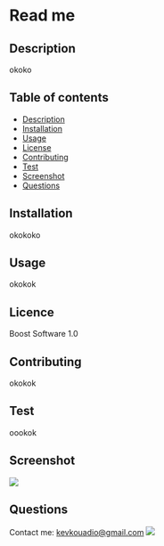 # Read me
## Description
okoko
## Table of contents
* [Description](#Description)
* [Installation](#Installation)
* [Usage](#Usage)
* [License](#License)
* [Contributing](#Contributing)
* [Test](#Test)
* [Screenshot](#Screenshot)
* [Questions](#Questions)
## Installation
okokoko
## Usage
okokok
## Licence
Boost Software 1.0
## Contributing
okokok
## Test
oookok
## Screenshot
![](https://miro.medium.com/max/2260/1*DB_f1cNCJkOLNAq5Iijz1g.png)
## Questions
Contact me: kevkouadio@gmail.com
![](https://img.shields.io/badge/good%20-ok-blue)
